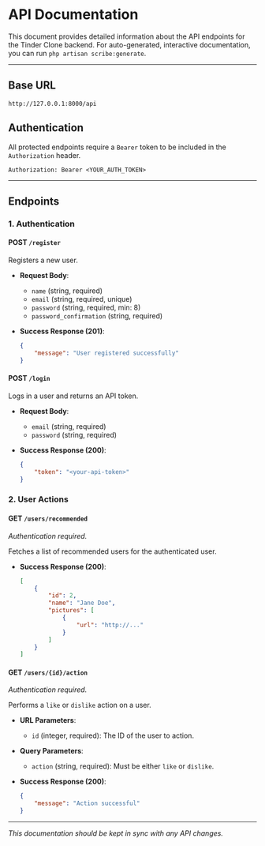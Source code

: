 # API Documentation

This document provides detailed information about the API endpoints for the Tinder Clone backend. For auto-generated, interactive documentation, you can run `php artisan scribe:generate`.

---

## Base URL

`http://127.0.0.1:8000/api`

## Authentication

All protected endpoints require a `Bearer` token to be included in the `Authorization` header.

`Authorization: Bearer <YOUR_AUTH_TOKEN>`

---

## Endpoints

### 1. Authentication

#### **POST** `/register`

Registers a new user.

-   **Request Body**:
    -   `name` (string, required)
    -   `email` (string, required, unique)
    -   `password` (string, required, min: 8)
    -   `password_confirmation` (string, required)

-   **Success Response (201)**:
    ```json
    {
        "message": "User registered successfully"
    }
    ```

#### **POST** `/login`

Logs in a user and returns an API token.

-   **Request Body**:
    -   `email` (string, required)
    -   `password` (string, required)

-   **Success Response (200)**:
    ```json
    {
        "token": "<your-api-token>"
    }
    ```

### 2. User Actions

#### **GET** `/users/recommended`

_Authentication required._

Fetches a list of recommended users for the authenticated user.

-   **Success Response (200)**:
    ```json
    [
        {
            "id": 2,
            "name": "Jane Doe",
            "pictures": [
                {
                    "url": "http://..."
                }
            ]
        }
    ]
    ```

#### **GET** `/users/{id}/action`

_Authentication required._

Performs a `like` or `dislike` action on a user.

-   **URL Parameters**:
    -   `id` (integer, required): The ID of the user to action.
-   **Query Parameters**:
    -   `action` (string, required): Must be either `like` or `dislike`.

-   **Success Response (200)**:
    ```json
    {
        "message": "Action successful"
    }
    ```

---

*This documentation should be kept in sync with any API changes.*
